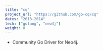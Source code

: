 ```yaml
---
title: "cq"
project_url: "https://github.com/go-cq/cq"
dates: "2013-2014"
tech: ["golang", "neo4j"]
weight: 8
---
```

* Community Go Driver for Neo4j.